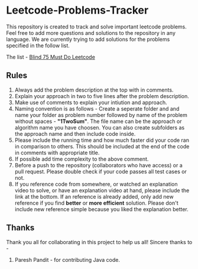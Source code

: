# Leetcode-Problems-Tracker

This repository is created to track and solve important leetcode problems. Feel free to add more questions and solutions to the repository in any language. We are currently trying to add solutions for the problems specified in the follow list. 

The list - [Blind 75 Must Do Leetcode](https://leetcode.com/list/xi4ci4ig/)

## Rules

1. Always add the problem description at the top with in comments.
2. Explain your approach in two to five lines after the problem description.
3. Make use of comments to explain your intiution and approach.
4. Naming convention is as follows - Create a seperate folder and and name your folder as problem number followed by name of the problem without spaces - **"1TwoSum"**. The file name can be the approach or algorithm name you have choosen. You can also create subfolders as the approach name and then include code inside.
5. Please include the running time and how much faster did your code ran in comparison to others. This should be included at the end of the code in comments with appropriate title.
6. If possible add time complexity to the above comment.
7. Before a push to the repository (collaborators who have access) or a pull request. Please double check if your code passes all test cases or not.
8. If you reference code from somewhere, or watched an explanation video to solve, or have an explanation video at hand, please include the link at the bottom. If an reference is already added, only add new reference if you find **better** or **more efficient** solution. Please don't include new reference simple because you liked the explanation better.

## Thanks

Thank you all for collaborating in this project to help us all!
Sincere thanks to -
1. Paresh Pandit - for contributing Java code.
